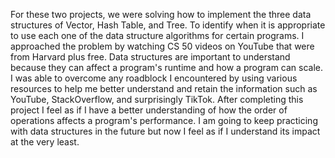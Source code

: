 For these two projects, we were solving how to implement the three data structures of Vector, Hash Table, and Tree. To identify when it is appropriate to use each one of the data structure algorithms for certain programs. I approached the problem by watching CS 50 videos on YouTube that were from Harvard plus free. Data structures are important to understand because they can affect a program's runtime and how a program can scale. I was able to overcome any roadblock I encountered by using various resources to help me better understand and retain the information such as YouTube, StackOverflow, and surprisingly TikTok. After completing this project I feel as if I have a better understanding of how the order of operations affects a program's performance. I am going to keep practicing with data structures in the future but now I feel as if I understand its impact at the very least.
